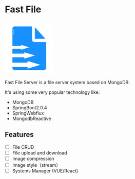 # Fast File
![Logo](logo.png)
---
Fast File Server is a file server system based on MongoDB.

It's using some very popular technology like:
- MongoDB
- SpringBoot2.0.4
- SpringWebflux
- MongodbReactive

## Features
- [ ] File CRUD
- [ ] File upload and download
- [ ] Image compression
- [ ] Image style（stream）
- [ ] Systems Manager (VUE/React)